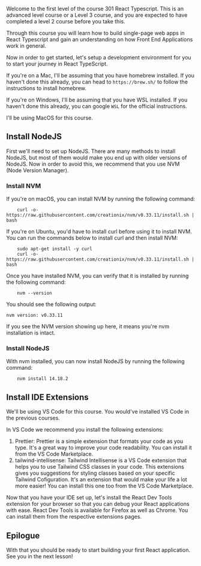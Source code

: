 Welcome to the first level of the course 301 React Typescript. This is an advanced level course or a Level 3 course, and you are expected to have completed a level 2 course before you take this.

Through this course you will learn how to build single-page web apps in React Typescript and gain an understanding on how Front End Applications work in general.

Now in order to get started, let's setup a development environment for you to start your journey in React TypeScript.

If you're on a Mac, I'll be assuming that you have homebrew installed. If you haven't done this already, you can head to `https://brew.sh/` to follow the instructions to install homebrew.

If you're on Windows, I'll be assuming that you have WSL installed. If you haven't done this already, you can google `WSL` for the official instructions.

I'll be using MacOS for this course.

## Install NodeJS

First we'll need to set up NodeJS. There are many methods to install NodeJS, but most of them would make you end up with older versions of NodeJS. Now in order to avoid this, we recommend that you use NVM (Node Version Manager).

### Install NVM

If you're on macOS, you can install NVM by running the following command:

```
    curl -o- https://raw.githubusercontent.com/creationix/nvm/v0.33.11/install.sh | bash
```

If you're on Ubuntu, you'd have to install curl before using it to install NVM. You can run the commands below to install curl and then install NVM:

```
    sudo apt-get install -y curl
    curl -o- https://raw.githubusercontent.com/creationix/nvm/v0.33.11/install.sh | bash
```

Once you have installed NVM, you can verify that it is installed by running the following command:

```
    nvm --version
```

You should see the following output:

```
nvm version: v0.33.11
```

If you see the NVM version showing up here, it means you're nvm installation is intact.

### Install NodeJS

<!-- We'll use NodeJS version 14.18.2 for this course, because it's the LTS (Long Term Support) version right now. Even if you're following this course at a time when a newer version is available, it is recommended that you use the same version for this course. -->


With nvm installed, you can now install NodeJS by running the following command:

```
    nvm install 14.18.2
```

## Install IDE Extensions

We'll be using VS Code for this course. You would've installed VS Code in the previous courses.

In VS Code we recommend you install the following extensions:

1. Prettier: Prettier is a simple extension that formats your code as you type. It's a great way to improve your code readability. You can install it from the VS Code Marketplace.
2. tailwind-intellisense: Tailwind Intellisense is a VS Code extension that helps you to use Tailwind CSS classes in your code. This extensions gives you suggestions for styling classes based on your specific Tailwind Cofiguration. It's an extension that would make your life a lot more easier! You can install this one too from the VS Code Marketplace.

Now that you have your IDE set up, let's install the React Dev Tools extension for your browser so that you can debug your React applications with ease. React Dev Tools is available for Firefox as well as Chrome. You can install them from the respective extensions pages.

## Epilogue

With that you should be ready to start building your first React application. See you in the next lesson!